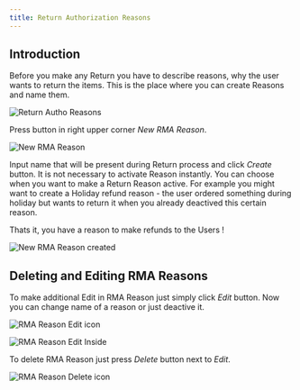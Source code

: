 ```yaml
---
title: Return Authorization Reasons
---
```


## Introduction

Before you make any Return you have to describe reasons, why the user wants to return the items. This is the place where you can create Reasons and name them.

![Return Autho Reasons](/images/user/config/return_autho_reasons.jpg)

Press button in right upper corner *New RMA Reason*.

![New RMA Reason](/images/user/config/new_rma_reason.jpg)

Input name that will be present during Return process and click *Create* button. It is not necessary to activate Reason instantly. You can choose when you want to make a Return Reason active. For example you might want to create a Holiday refund reason - the user ordered something during holiday but wants to return it when you already deactived this certain reason.

Thats it, you have a reason to make refunds to the Users !

![New RMA Reason created](/images/user/config/new_rma_reason_created.jpg)

## Deleting and Editing RMA Reasons

To make additional Edit in RMA Reason just simply click *Edit* button. Now you can change name of a reason or just deactive it.

![RMA Reason Edit icon](/images/user/config/rma_reason_edit_icon.jpg)

![RMA Reason Edit Inside](/images/user/config/rma_reason_edit_inside.jpg)

To delete RMA Reason just press *Delete* button next to *Edit*.

![RMA Reason Delete icon](/images/user/config/rma_reason_delete_icon.jpg)